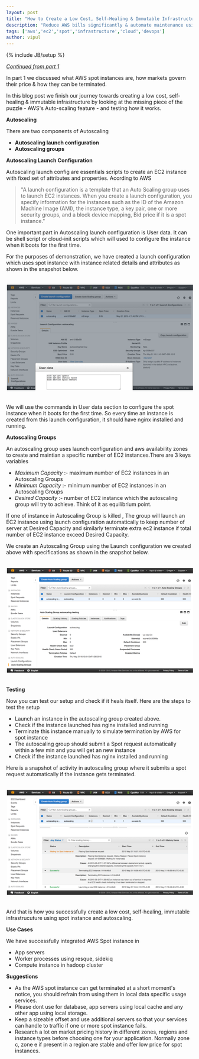 ```yaml
---
layout: post
title: "How to Create a Low Cost, Self-Healing & Immutable Infrastructure using AWS EC2 Spot Instances [Part 2]"
description: "Reduce AWS bills significantly & automate maintenance using Auto-Scaling"
tags: ['aws','ec2','spot','infrastructure','cloud','devops']
author: vipul
---
```

{% include JB/setup %}

*<a href="http://codeignition.co/blog/2015/04/16/aws-spot-part1/" title="How to Create a Low Cost, Self-Healing & Immutable Infrastructure using AWS EC2 Spot Instances [Part 1]">
Continued from part 1</a>*

In part 1 we discussed what AWS spot instances are, how markets govern their price & how they can be terminated. 

In this blog post we finish our journey towards creating a low cost, self-healing & immutable infrastructure by looking at the missing piece of the puzzle - AWS's Auto-scaling feature - and testing how it works.

**Autoscaling**

There are two components of Autoscaling

* **Autoscaling launch configuration**
* **Autoscaling groups**

**Autoscaling Launch Configuration**

Autoscaling launch config are essentials scripts to create an EC2 instance with fixed set of attributes and properties. Acording to AWS

> "A launch configuration is a template that an Auto Scaling group uses to launch EC2 instances.
> When you create a launch configuration, you specify information for the instances such as the ID of the Amazon Machine Image (AMI), the instance type, a key pair,
> one or more security groups, and a block device mapping, Bid price if it is a spot instance."

One important part in Autoscaling launch configuration is User data.
It can be shell script or cloud-init scripts which will used to configure the instance when it boots for the first time.

For the purposes of demonstration, we have created a launch configuration which uses spot instance with instance related details and attributes as shown in the snapshot below.

<div class="row"><div class='col-md-8 col-md-offset-2'><img class="img-responsive" alt="launch_config" src="/assets/blogs/launch_config.png" style="margin: 20px 2px"></div></div>

We will use the commands in User data section to configure the spot instance when it boots for the first time.
So every time an instance is created from this launch configuration, it should have nginx installed and running.

**Autoscaling Groups**

An autoscaling group uses launch configuration and aws availability zones to create and maintian a specific number of EC2 instances.There are 3 keys variables

* *Maximum Capacity* :- maximum number of EC2 instances in an Autoscaling Groups
* *Minimum Capacity* :- minimum number of EC2 instances in an Autoscaling Groups
* *Desired Capacity* :- number of EC2 instance which the autoscaling group will try to achieve. Think of it as equilibrium point.

If one of instance in Autoscaling Group is killed , The group will launch an EC2 instance using launch configuration automatically to keep number of server
at Desired Capacity and similarly terminate extra ec2 instance if total number of EC2 instance exceed Desired Capacity.

We create an Autoscaling Group using the Launch configuration we created above with specifications as shown in the snapshot below.

<div class="row"><div class='col-md-8 col-md-offset-2'><img class="img-responsive" alt="autoscaling_group" src="/assets/blogs/autoscaling_group.png" style="margin: 20px 2px"></div></div>

**Testing**

Now you can test our setup and check if it heals itself. Here are the steps to test the setup

* Launch an instance in the autoscaling group created above.
* Check if the instance launched has nginx installed and running
* Terminate this instance manually to simulate termination by AWS for spot instance
* The autoscaling group should submit a Spot request automatically within a few min and you will get an new instance
* Check if the instance launched has nginx installed and running

Here is a snapshot of activity in autoscaling group where it submits a spot request automatically if the instance gets terminated.

<div class="row"><div class='col-md-8 col-md-offset-2'><img class="img-responsive" alt="autoscaling_testing" src="/assets/blogs/autoscaling_testing.png" style="margin: 20px 2px"></div></div>

And that is how you successfully create a low cost, self-healing, immutable infrastrucuture using spot instance and autoscaling.

**Use Cases**

We have successfully integrated AWS Spot instance in

* App servers
* Worker processes using resque, sidekiq
* Compute instance in hadoop cluster

**Suggestions**

* As the AWS spot instance can get terminated at a short moment's notice, you should refrain from using them in local data specific usage services.
* Please dont use for database, app servers using local cache and any other app using local storage.
* Keep a sizeable offset and use additional servers so that your services can handle to traffic if one or more spot instance fails.
* Research a lot on market pricing history in different zones, regions and instance types before choosing one for your application.
Normally zone c, zone e if present in a region are stable and offer low price for spot instances.
